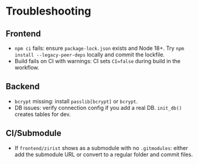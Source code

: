 # Troubleshooting

## Frontend
- `npm ci` fails: ensure `package-lock.json` exists and Node 18+. Try `npm install --legacy-peer-deps` locally and commit the lockfile.
- Build fails on CI with warnings: CI sets `CI=false` during build in the workflow.

## Backend
- `bcrypt` missing: install `passlib[bcrypt]` or `bcrypt`.
- DB issues: verify connection config if you add a real DB. `init_db()` creates tables for dev.

## CI/Submodule
- If `frontend/zirist` shows as a submodule with no `.gitmodules`: either add the submodule URL or convert to a regular folder and commit files.
